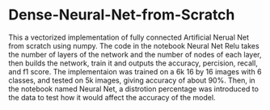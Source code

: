# Dense-Neural-Net-from-Scratch
This a vectorized implementation of fully connected Artificial Nerual Net from scratch using numpy. The code in the notebook Neural Net Relu takes the number of layers of the network and the number of nodes of each layer, then builds the network, train it and outputs the accuracy, percision, recall, and f1 score. The implementaion was trained on a 6k 16 by 16 images with 6 classes, and tested on 5k images, giving accuracy of about 90%. Then, in the notebook named Neural Net, a distrotion percentage was introduced to the data to test how it would affect the accuracy of the model.
